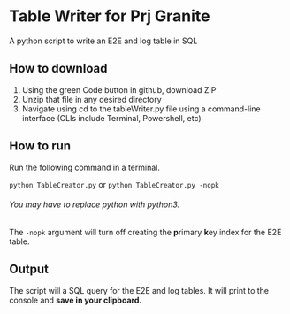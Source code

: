 # Table Writer for Prj Granite
A python script to write an E2E and log table in SQL

## How to download
1. Using the green Code button in github, download ZIP
2. Unzip that file in any desired directory
3. Navigate using cd to the tableWriter.py file using a command-line interface (CLIs include Terminal, Powershell, etc)

## How to run
Run the following command in a terminal.

`python TableCreator.py` or `python TableCreator.py -nopk`

###### You may have to replace python with python3.

The `-nopk` argument will turn off creating the **p**rimary **k**ey index for the E2E table.

## Output
The script will a SQL query for the E2E and log tables. It will print to the console and **save in your clipboard.**